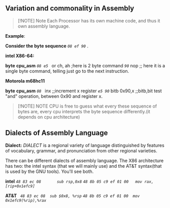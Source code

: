 ## Variation and commonality in Assembly


> [!NOTE] Note
> Each Processor has its own machine code, and thus it own assembly language.

**Example**:

**Consider the byte sequence** *`08 ef 90`* .

**intel X86-64:**

**byte**    **cpu_asm**
*`08 e5 `* or ch, ah ;here is 2 byte command 
*`90`*    nop  ;; here it is a single byte command, telling just go to the next instruction.

**Motorola m68hc11**

**byte**   **cpu_asm**
*`08 `*   inx          ;;increment x register
*`e5 90`* bitb 0x90,x  ;;bitb,bit test "and" operation, between 0x90 and register x.

>[!NOTE] NOTE
>CPU is free to guess what every these sequence of bytes are, every cpu interprets the byte sequence differently.(it depends on cpu architecture)

## Dialects of Assembly Language

**Dialect:**
_DIALECT_ is a regional variety of language distinguished by features of vocabulary, grammar, and pronunciation from other regional varieties.

There can be different dialects of assembly language. The X86 architecture has two: the intel syntax (that we will mainly use) and the AT&T syntax(that is used by the GNU tools). You'll see both.

**intel** 
*`48 83 ec 08       sub rsp,0x8`*
*`48 8b 05 c9 ef 01 00   mov rax,[rip+0x1efc9]`*

**AT&T**
*` 48 83 ec 08  sub $0x8, %rsp`*
*`48 8b 05 c9 ef 01 00  mov 0x1efc9(%rip),%rax`*
